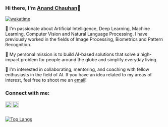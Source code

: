 ### Hi there, I'm [Anand Chauhan](https://in.linkedin.com/in/anandchauhan21)👋
             
<!--START_SECTION:waka-->
[![wakatime](https://wakatime.com/badge/user/ffe34524-ad67-4cfb-92f9-51f9a9fee253.svg)](https://wakatime.com/@ffe34524-ad67-4cfb-92f9-51f9a9fee253)
<!--END_SECTION:waka-->

🔭 I'm passionate about Artificial Intelligence, Deep Learning, Machine Learning, Computer Vision and Natural Language Processing. I have previously worked in the fields of Image Processing, Biometrics and Pattern Recognition.

💬 My personal mission is to build AI-based solutions that solve a high-impact problem for people around the globe and simplify everyday living.

👯 I'm interested in collaborating, mentoring, and coaching with fellow enthusiasts in the field of AI. If you have an idea related to my areas of interest, feel free to shoot me an [email](anandchauhan8791@gmail.com)!

<!--
**anandchauhan21/anandchauhan21** is a ✨ _special_ ✨ repository because its `README.md` (this file) appears on your GitHub profile.

Here are some ideas to get you started:

- 🔭 I’m currently working on ...
- 🌱 I’m currently learning ...
- 👯 I’m looking to collaborate on ...
- 🤔 I’m looking for help with ...
- 💬 Ask me about ...
- 📫 How to reach me: ...
- 😄 Pronouns: ...
- ⚡ Fun fact: ...
-->
### Connect with me:

<a href="https://www.linkedin.com/in/anandchauhan21/">
  <img align="left" alt="Anand's LinkedIn" width="20px" height="20px" src="https://cdn.icon-icons.com/icons2/1753/PNG/512/iconfinder-social-media-applications-14linkedin-4102586_113786.png" />
</a>

</a>
<a href="https://twitter.com/anand_chauhan21">
  <img align="left" alt="Anand's Twitter" width="20px" height="20px" src="https://cdn.icon-icons.com/icons2/1753/PNG/512/iconfinder-social-media-applications-6twitter-4102580_113802.png" />
</a>
<br/>
<br/>

[![Top Langs](https://github-readme-stats.vercel.app/api/top-langs/?username=anandchauhan21&layout=compact)](#) 
<br/>
<!--
🔵 **Connect with me:**
[![Follow](https://img.shields.io/twitter/follow/anand_chauhan21?style=social)](https://twitter.com/anand_chauhan21)
[![LinkedIn](https://img.shields.io/badge/LinkedIn-0077B5?style=for-the-badge&style=social&logo=linkedin&logoColor=white)](https://www.linkedin.com/in/anandchauhan21/)

[![Facebook](https://img.shields.io/badge/Facebook-1877F2?style=for-the-badge&style=social&logo=facebook&logoColor=white)](http://facebook.com/dataprofessor/)
[![Instagram](https://img.shields.io/badge/Instagram-E4405F?style=for-the-badge&style=social&logo=instagram&logoColor=white)](https://www.instagram.com/data.professor/)

https://github.com/anuraghazra/github-readme-stats
-->




<!--
[![willianrod's wakatime stats](https://github-readme-stats.vercel.app/api/wakatime?username=anandchauhan21)](https://github.com/anuraghazra/github-readme-stats)



![Anurag's GitHub stats](https://github-readme-stats.vercel.app/api?username=anandchauhan21&show_icons=true&theme=radical)



[![willianrod's wakatime stats](https://github-readme-stats.vercel.app/api/wakatime?username=anandchauhan21)](https://github.com/anuraghazra/github-readme-stats)


<a href="https://github.com/anuraghazra/github-readme-stats">
  <img align="center" src="https://github-readme-stats.vercel.app/api/pin/?username=anuraghazra&repo=github-readme-stats" />
</a>
<a href="https://github.com/anuraghazra/convoychat">
  <img align="center" src="https://github-readme-stats.vercel.app/api/pin/?username=anuraghazra&repo=convoychat" />
</a>
-->


              
